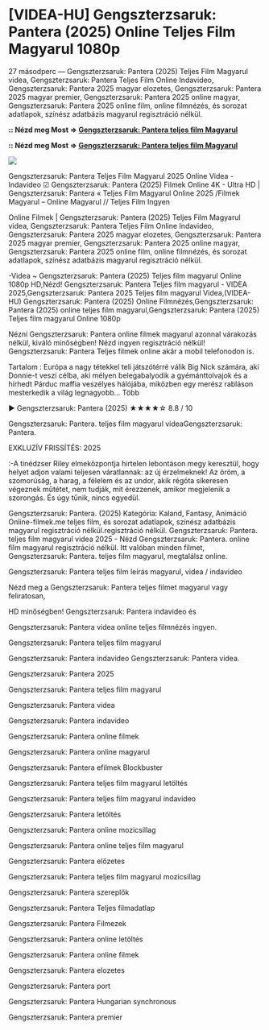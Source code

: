 # [VIDEA-HU] Gengszterzsaruk: Pantera (2025) Online Teljes Film Magyarul 1080p

27 másodperc — Gengszterzsaruk: Pantera (2025) Teljes Film Magyarul videa, Gengszterzsaruk: Pantera Teljes Film Online Indavideo, Gengszterzsaruk: Pantera 2025 magyar elozetes, Gengszterzsaruk: Pantera 2025 magyar premier, Gengszterzsaruk: Pantera 2025 online magyar, Gengszterzsaruk: Pantera 2025 online film, online filmnézés, és sorozat adatlapok, színész adatbázis magyarul regisztráció nélkül.

**:: Nézd meg Most => [Gengszterzsaruk: Pantera teljes film Magyarul](https://t.co/EbA9qAE4gz)**

**:: Nézd meg Most => [Gengszterzsaruk: Pantera teljes film Magyarul](https://t.co/EbA9qAE4gz)**

<p dir="auto"><a href="https://t.co/EbA9qAE4gz" title="GITHUB" rel="nofollow"><img src="https://i.imgur.com/jhNGoEt.gif" style="max-width: 100%;"></a></p>

Gengszterzsaruk: Pantera Teljes Film Magyarul 2025 Online Videa - Indavideo ☑ Gengszterzsaruk: Pantera (2025) Filmek Online 4K - Ultra HD | Gengszterzsaruk: Pantera « Teljes Film Magyarul Online 2025 /Filmek Magyarul – Online Magyarul // Teljes Film Ingyen

Online Filmek | Gengszterzsaruk: Pantera (2025) Teljes Film Magyarul videa, Gengszterzsaruk: Pantera Teljes Film Online Indavideo, Gengszterzsaruk: Pantera 2025 magyar elozetes, Gengszterzsaruk: Pantera 2025 magyar premier, Gengszterzsaruk: Pantera 2025 online magyar, Gengszterzsaruk: Pantera 2025 online film, online filmnézés, és sorozat adatlapok, színész adatbázis magyarul regisztráció nélkül.

-Videa ~ Gengszterzsaruk: Pantera (2025) Teljes film magyarul Online 1080p HD,Nézd! Gengszterzsaruk: Pantera Teljes film magyarul - VIDEA 2025,Gengszterzsaruk: Pantera 2025 Teljes film magyarul Videa,(VIDEA-HU) Gengszterzsaruk: Pantera (2025) Online Filmnézés,Gengszterzsaruk: Pantera (2025) online teljes film magyarul,Gengszterzsaruk: Pantera (2025) Teljes film magyarul Online 1080p

Nézni Gengszterzsaruk: Pantera online filmek magyarul azonnal várakozás nélkül, kiváló minőségben! Nézd ingyen regisztráció nélkül! Gengszterzsaruk: Pantera Teljes filmek online akár a mobil telefonodon is.

Tartalom : Európa a nagy tétekkel teli játszótérré válik Big Nick számára, aki Donnie-t veszi célba, aki mélyen belegabalyodik a gyémánttolvajok és a hírhedt Párduc maffia veszélyes hálójába, miközben egy merész rabláson mesterkedik a világ legnagyobb… Több

▶️ Gengszterzsaruk: Pantera (2025) ★★★★☆ 8.8 / 10

Gengszterzsaruk: Pantera. teljes film magyarul videaGengszterzsaruk: Pantera.

EXKLUZÍV FRISSÍTÉS: 2025

:-A tinédzser Riley elmeközpontja hirtelen lebontáson megy keresztül, hogy helyet adjon valami teljesen váratlannak: az új érzelmeknek! Az öröm, a szomorúság, a harag, a félelem és az undor, akik régóta sikeresen végeznek műtétet, nem tudják, mit érezzenek, amikor megjelenik a szorongás. És úgy tűnik, nincs egyedül.

Gengszterzsaruk: Pantera. (2025) Kategória: Kaland, Fantasy, Animáció Online-filmek.me teljes film, és sorozat adatlapok, színész adatbázis magyarul regisztráció nélkül.regisztráció nélkül. Gengszterzsaruk: Pantera. teljes film magyarul videa 2025 - Nézd Gengszterzsaruk: Pantera. online film magyarul regisztráció nélkül. Itt valóban minden filmet, Gengszterzsaruk: Pantera. teljes film magyarul, megtalálsz online.

Gengszterzsaruk: Pantera teljes film leírás magyarul, videa / indavideo

Nézd meg a Gengszterzsaruk: Pantera teljes filmet magyarul vagy feliratosan, 

HD minőségben! Gengszterzsaruk: Pantera indavideo és 

Gengszterzsaruk: Pantera videa online teljes filmnézés ingyen. 

Gengszterzsaruk: Pantera teljes film magyarul 

Gengszterzsaruk: Pantera indavideo Gengszterzsaruk: Pantera videa.

Gengszterzsaruk: Pantera 2025

Gengszterzsaruk: Pantera teljes film magyarul

Gengszterzsaruk: Pantera videa

Gengszterzsaruk: Pantera indavideo

Gengszterzsaruk: Pantera online filmek

Gengszterzsaruk: Pantera online magyarul

Gengszterzsaruk: Pantera efilmek Blockbuster

Gengszterzsaruk: Pantera teljes film magyarul letöltés

Gengszterzsaruk: Pantera teljes film magyarul indavideo

Gengszterzsaruk: Pantera letöltés

Gengszterzsaruk: Pantera online mozicsillag

Gengszterzsaruk: Pantera online teljes film magyarul

Gengszterzsaruk: Pantera előzetes

Gengszterzsaruk: Pantera teljes film magyarul mozicsillag

Gengszterzsaruk: Pantera szereplők

Gengszterzsaruk: Pantera Teljes filmadatlap

Gengszterzsaruk: Pantera Filmezek

Gengszterzsaruk: Pantera online letöltés

Gengszterzsaruk: Pantera online filmek

Gengszterzsaruk: Pantera elozetes

Gengszterzsaruk: Pantera port

Gengszterzsaruk: Pantera Hungarian synchronous

Gengszterzsaruk: Pantera premier

